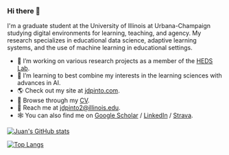 ### Hi there 👋

I'm a graduate student at the University of Illinois at Urbana-Champaign studying digital environments for learning, teaching, and agency. My research specializes in educational data science, adaptive learning systems, and the use of machine learning in educational settings.

- 🔭 I’m working on various research projects as a member of the [HEDS Lab](https://github.com/heds-lab).
- 🌱 I’m learning to best combine my interests in the learning sciences with advances in AI.
- 🌎 Check out my site at [jdpinto.com](https://jdpinto.com).
- 📜 Browse through my [CV](https://github.com/juandpinto/Awesome-CV/blob/master/results/cv.pdf).
- 💬 Reach me at <jdpinto2@illinois.edu>.
- 🕸️ You can also find me on [Google Scholar](https://scholar.google.com/citations?user=dzeXpP8AAAAJ) / [LinkedIn](https://linkedin.com/in/juandpinto) / [Strava](https://www.strava.com/athletes/2609385).

[![Juan's GitHub stats](https://github-readme-stats.vercel.app/api?username=juandpinto&hide=contribs,stars&count_private=true&show_icons=true)](https://github.com/juandpinto/github-readme-stats)

[![Top Langs](https://github-readme-stats.vercel.app/api/top-langs/?username=juandpinto&hide=tex,makefile&layout=compact)](https://github.com/juandpinto/github-readme-stats)
